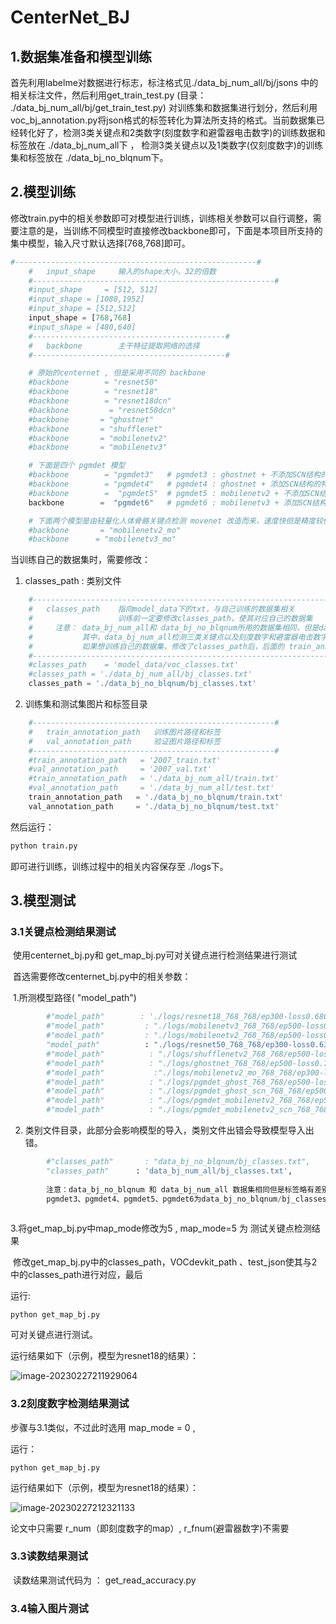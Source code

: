 # CenterNet_BJ

## 1.数据集准备和模型训练

首先利用labelme对数据进行标志，标注格式见./data_bj_num_all/bj/jsons 中的相关标注文件，然后利用get_train_test.py   (目录： ./data_bj_num_all/bj/get_train_test.py)   对训练集和数据集进行划分，然后利用voc_bj_annotation.py将json格式的标签转化为算法所支持的格式。当前数据集已经转化好了，检测3类关键点和2类数字(刻度数字和避雷器电击数字)的训练数据和标签放在 ./data_bj_num_all下 ， 检测3类关键点以及1类数字(仅刻度数字)的训练集和标签放在 ./data_bj_no_blqnum下。



## 2.模型训练

修改train.py中的相关参数即可对模型进行训练，训练相关参数可以自行调整，需要注意的是，当训练不同模型时直接修改backbone即可，下面是本项目所支持的集中模型，输入尺寸默认选择[768,768]即可。

```python
#------------------------------------------------------#
    #   input_shape     输入的shape大小，32的倍数
    #------------------------------------------------------#
    #input_shape     = [512, 512]
    #input_shape = [1088,1952]
    #input_shape = [512,512]
    input_shape = [768,768]
    #input_shape = [480,640]
    #-------------------------------------------#
    #   backbone        主干特征提取网络的选择
    #-------------------------------------------#

    # 原始的centernet , 但是采用不同的 backbone
    #backbone        = "resnet50"
    #backbone        = "resnet18"
    #backbone        = "resnet18dcn"
    #backbone         = "resnet50dcn"
    #backbone       = "ghostnet"
    #backbone       = "shufflenet"
    #backbone       = "mobilenetv2"
    #backbone       = "mobilenetv3"

    # 下面是四个 pgmdet 模型
    #backbone        = "pgmdet3"   # pgmdet3 : ghostnet + 不添加SCN结构的特征融合（SCN中主要包括一个SE注意力机制，具体看论文）
    #backbone        = "pgmdet4"   # pgmdet4 : ghostnet + 添加SCN结构的特征融合
    #backbone        =  "pgmdet5"  # pgmdet5 : mobilenetv2 + 不添加SCN结构的特征融合 ， 此模型后续可转化为NCNN支持的格式用于安卓程序
    backbone        =  "pgmdet6"   # pgmdet6 : mobilenetv3 + 添加SCN结构的特征融合

    # 下面两个模型是由轻量化人体骨骼关键点检测 movenet 改造而来，速度快但是精度较低
    #backbone       = "mobilenetv2_mo"  
    #backbone      = "mobilenetv3_mo"
```



当训练自己的数据集时，需要修改：

1. classes_path : 类别文件

```python
    #---------------------------------------------------------------------#
    #   classes_path    指向model_data下的txt，与自己训练的数据集相关 
    #                   训练前一定要修改classes_path，使其对应自己的数据集
    #     注意： data_bj_num_all和 data_bj_no_blqnum所用的数据集相同，但是data_bj_num_all的标签和data_bj_no_blqnum所用的标签不同
    #           其中，data_bj_num_all检测三类关键点以及刻度数字和避雷器电击数字，但是data_bj_no_blqnum不检测避雷器电击数字
    #           如果想训练自己的数据集，修改了classes_path后，后面的 train_annotation_path  和 val_annotation_path也要对应修改
    #---------------------------------------------------------------------#
    #classes_path    = 'model_data/voc_classes.txt'
    #classes_path = './data_bj_num_all/bj_classes.txt'   
    classes_path = './data_bj_no_blqnum/bj_classes.txt'   
```

2. 训练集和测试集图片和标签目录

```python
    #------------------------------------------------------#
    #   train_annotation_path   训练图片路径和标签
    #   val_annotation_path     验证图片路径和标签
    #------------------------------------------------------#
    #train_annotation_path   = '2007_train.txt'
    #val_annotation_path     = '2007_val.txt'
    #train_annotation_path   = './data_bj_num_all/train.txt'
    #val_annotation_path     = './data_bj_num_all/test.txt'
    train_annotation_path   = './data_bj_no_blqnum/train.txt'
    val_annotation_path     = './data_bj_no_blqnum/test.txt'
```

然后运行：

```python
python train.py
```

即可进行训练，训练过程中的相关内容保存至 ./logs下。



## 3.模型测试

### 3.1关键点检测结果测试

​	使用centernet_bj.py和 get_map_bj.py可对关键点进行检测结果进行测试

​	首选需要修改centernet_bj.py中的相关参数：

​	1.所测模型路径( "model_path") 

```python
        #"model_path"        : './logs/resnet18_768_768/ep300-loss0.686-val_loss0.659.pth',  # 对应的backbone为 resnet18 , input_shape为 [768,768]
        #"model_path"         : "./logs/mobilenetv3_768_768/ep500-loss0.745-val_loss0.711.pth", # 对应的backbone为 mobilenetv3 , input_shape为 [768,768]
        #"model_path"         : "./logs/mobilenetv2_768_768/ep500-loss0.785-val_loss0.738.pth", # 对应的backbone为 mobilenetv2 , input_shape为 [768,768]
        "model_path"          : "./logs/resnet50_768_768/ep300-loss0.639-val_loss0.623.pth",   # 对应的backbone为 resnet50 , input_shape为 [768,768]
        #"model_path"          : "./logs/shufflenetv2_768_768/ep500-loss0.836-val_loss0.801.pth", # 对应的backbone为shufflenetv2, inout_shape为 [768,768]
        #"model_path"          : "./logs/ghostnet_768_768/ep500-loss0.798-val_loss0.731.pth", # 对应的backbone为ghostnet, input_shape为 [768,768]
        #"model_path"           :"./logs/mobilenetv2_mo_768_768/ep300-loss0.944-val_loss0.849.pth", # 对应的backbnoe为mobilenetv2_mo , input_shape为[768,768]
        #"model_path"          : "./logs/pgmdet_ghost_768_768/ep500-loss0.751-val_loss0.677.pth", # 对应的backbone为 pgmdet3 , input_shape为[768，768]
        #"model_path"          : "./logs/pgmdet_ghost_scn_768_768/ep500-loss0.746-val_loss0.696.pth", # 对应的backbone为 pgmdet4 , input_shape为[768,768]
        #"model_path"          : "./logs/pgmdet_mobilenetv2_768_768/ep500-loss0.804-val_loss0.714.pth", # 对应的backbone为 pgmdet5 , input_shape为[768,768]
        #"model_path"          : "./logs/pgmdet_mobilenetv2_scn_768_768/ep500-loss0.778-val_loss0.692.pth", # 对应的backbone为 pgmdet6 , input_shape为[768,768]
```

2. 类别文件目录，此部分会影响模型的导入，类别文件出错会导致模型导入出错。

```python
        #"classes_path"       : "data_bj_no_blqnum/bj_classes.txt",
        "classes_path"      : 'data_bj_num_all/bj_classes.txt',
    	
        注意：data_bj_no_blqnum 和 data_bj_num_all 数据集相同但是标签略有差别，上述的一些模型采用的标签略有不同，其中resnet18、resnet50、mobilenetv2、mobilenetv3、ghostnet、shufflenetv2均为 data_bj_num_all/bj_classes.txt
        pgmdet3、pgmdet4、pgmdet5、pgmdet6为data_bj_no_blqnum/bj_classes.txt
        
```

3.将get_map_bj.py中map_mode修改为5 ,  map_mode=5 为 测试关键点检测结果

​	修改get_map_bj.py中的classes_path，VOCdevkit_path 、test_json使其与2中的classes_path进行对应，最后

运行:

```
python get_map_bj.py
```

可对关键点进行测试。

运行结果如下（示例，模型为resnet18的结果）：

![image-20230227211929064](C:\Users\guo\AppData\Roaming\Typora\typora-user-images\image-20230227211929064.png)

### 3.2刻度数字检测结果测试

步骤与3.1类似，不过此时选用 map_mode = 0 , 

运行：

```
python get_map_bj.py
```

运行结果如下（示例，模型为resnet18的结果）：

![image-20230227212321133](C:\Users\guo\AppData\Roaming\Typora\typora-user-images\image-20230227212321133.png)

论文中只需要 r_num（即刻度数字的map）, r_fnum(避雷器数字)不需要

### 3.3读数结果测试

​	读数结果测试代码为 ： get_read_accuracy.py



### 3.4输入图片测试

